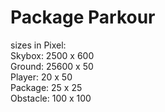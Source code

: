 # Package Parkour

sizes in Pixel:  
Skybox: 2500 x 600  
Ground: 25600 x 50  
Player: 20 x 50  
Package: 25 x 25  
Obstacle: 100 x 100  
